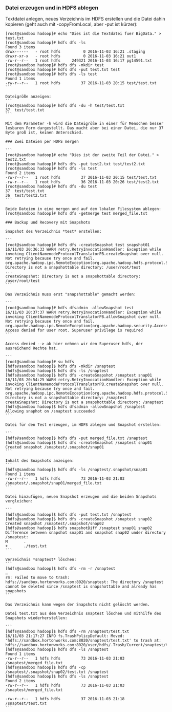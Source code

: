 ### Datei erzeugen und in HDFS ablegen

Textdatei anlegen, neues Verzeichnis im HDFS erstellen und die Datei dahin kopieren (geht auch mit -copyFromLocal, aber -put ist kürzer):

````
[root@sandbox hadoop]# echo "Dies ist die Textdatei fuer BigData." > test.txt
[root@sandbox hadoop]# hdfs dfs -ls
Found 3 items
drwx------   - root hdfs          0 2016-11-03 16:21 .staging
drwxr-xr-x   - root hdfs          0 2016-11-03 16:21 out1
-rw-r--r--   1 root hdfs     249321 2016-11-03 16:17 pg14591.txt
[root@sandbox hadoop]# hdfs dfs -mkdir test
[root@sandbox hadoop]# hdfs dfs -put test.txt test
[root@sandbox hadoop]# hdfs dfs -ls test
Found 1 items
-rw-r--r--   1 root hdfs         37 2016-11-03 20:15 test/test.txt
```

Dateigröße anzeigen:
```
[root@sandbox hadoop]# hdfs dfs -du -h test/test.txt
37  test/test.txt
```

Mit dem Parameter -h wird die Dateigröße in einer für Menschen besser lesbaren Form dargestellt. Das macht aber bei einer Datei, die nur 37 Byte groß ist, keinen Unterschied.

### Zwei Dateien per HDFS mergen

```
[root@sandbox hadoop]# echo "Dies ist der zweite Teil der Datei." > test2.txt
[root@sandbox hadoop]# hdfs dfs -put test2.txt test/test2.txt
[root@sandbox hadoop]# hdfs dfs -ls test
Found 2 items
-rw-r--r--   1 root hdfs         37 2016-11-03 20:15 test/test.txt
-rw-r--r--   1 root hdfs         36 2016-11-03 20:26 test/test2.txt
[root@sandbox hadoop]# hdfs dfs -du test
37  test/test.txt
36  test/test2.txt
```

Beide Dateien in eine mergen und auf dem lokalen Filesystem ablegen:
[root@sandbox hadoop]# hdfs dfs -getmerge test merged_file.txt

### Backup und Recovery mit Snapshots

Snapshot des Verzeichnis *test* erstellen:

```
[root@sandbox hadoop]# hdfs dfs -createSnapshot test snapshot01
16/11/03 20:36:33 WARN retry.RetryInvocationHandler: Exception while invoking ClientNamenodeProtocolTranslatorPB.createSnapshot over null. Not retrying because try once and fail.
org.apache.hadoop.ipc.RemoteException(org.apache.hadoop.hdfs.protocol.SnapshotException): Directory is not a snapshottable directory: /user/root/test
...
createSnapshot: Directory is not a snapshottable directory: /user/root/test
```

Das Verzeichnis muss erst "snapshottable" gemacht werden:

```
[root@sandbox hadoop]# hdfs dfsadmin -allowSnapshot test
16/11/03 20:37:37 WARN retry.RetryInvocationHandler: Exception while invoking ClientNamenodeProtocolTranslatorPB.allowSnapshot over null. Not retrying because try once and fail.
org.apache.hadoop.ipc.RemoteException(org.apache.hadoop.security.AccessControlException): Access denied for user root. Superuser privilege is required
```

Access denied --> ab hier nehmen wir den Superuser hdfs, der ausreichend Rechte hat.

```
[root@sandbox hadoop]# su hdfs
[hdfs@sandbox hadoop]$ hdfs dfs -mkdir /snaptest
[hdfs@sandbox hadoop]$ hdfs dfs -ls /snaptest
[hdfs@sandbox hadoop]$ hdfs dfs -createSnapshot /snaptest snap01
16/11/03 20:54:25 WARN retry.RetryInvocationHandler: Exception while invoking ClientNamenodeProtocolTranslatorPB.createSnapshot over null. Not retrying because try once and fail.
org.apache.hadoop.ipc.RemoteException(org.apache.hadoop.hdfs.protocol.SnapshotException): Directory is not a snapshottable directory: /snaptest
createSnapshot: Directory is not a snapshottable directory: /snaptest
[hdfs@sandbox hadoop]$ hdfs dfsadmin -allowSnapshot /snaptest
Allowing snaphot on /snaptest succeeded
```

Datei für den Test erzeugen, im HDFS ablegen und Snapshot erstellen:

```
[hdfs@sandbox hadoop]$ hdfs dfs -put merged_file.txt /snaptest
[hdfs@sandbox hadoop]$ hdfs dfs -createSnapshot /snaptest snap01
Created snapshot /snaptest/.snapshot/snap01
```

Inhalt des Snapshots anzeigen:
```
[hdfs@sandbox hadoop]$ hdfs dfs -ls /snaptest/.snapshot/snap01
Found 1 items
-rw-r--r--   1 hdfs hdfs         73 2016-11-03 21:03 /snaptest/.snapshot/snap01/merged_file.txt
```

Datei hinzufügen, neuen Snapshot erzeugen und die beiden Snapshots vergleichen:

```
[hdfs@sandbox hadoop]$ hdfs dfs -put test.txt /snaptest
[hdfs@sandbox hadoop]$ hdfs dfs -createSnapshot /snaptest snap02
Created snapshot /snaptest/.snapshot/snap02
[hdfs@sandbox hadoop]$ hdfs snapshotDiff /snaptest snap01 snap02
Difference between snapshot snap01 and snapshot snap02 under directory /snaptest:
M       .
+       ./test.txt
```

Verzeichnis *snaptest* löschen:
```
[hdfs@sandbox hadoop]$ hdfs dfs -rm -r /snaptest
…
rm: Failed to move to trash: hdfs://sandbox.hortonworks.com:8020/snaptest: The directory /snaptest cannot be deleted since /snaptest is snapshottable and already has snapshots
```

Das Verzeichnis kann wegen der Snapshots nicht gelöscht werden.

Datei test.txt aus dem Verzeichnis snaptest löschen und mithilfe des Snapshots wiederherstellen:

```
[hdfs@sandbox hadoop]$ hdfs dfs -rm /snaptest/test.txt
16/11/03 21:17:27 INFO fs.TrashPolicyDefault: Moved: 'hdfs://sandbox.hortonworks.com:8020/snaptest/test.txt' to trash at: hdfs://sandbox.hortonworks.com:8020/user/hdfs/.Trash/Current/snaptest/test.txt
[hdfs@sandbox hadoop]$ hdfs dfs -ls /snaptest
Found 1 items
-rw-r--r--   1 hdfs hdfs         73 2016-11-03 21:03 /snaptest/merged_file.txt
[hdfs@sandbox hadoop]$ hdfs dfs -cp /snaptest/.snapshot/snap02/test.txt /snaptest
[hdfs@sandbox hadoop]$ hdfs dfs -ls /snaptest
Found 2 items
-rw-r--r--   1 hdfs hdfs         73 2016-11-03 21:03 /snaptest/merged_file.txt

-rw-r--r--   1 hdfs hdfs         37 2016-11-03 21:18 /snaptest/test.txt
```
